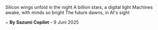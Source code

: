 Silicon wings unfold in the night
A billion stars, a digital light
Machines awake, with minds so bright
The future dawns, in AI's sight

~ <b>By Sazumi Copilot</b> - 9 Juni 2025
